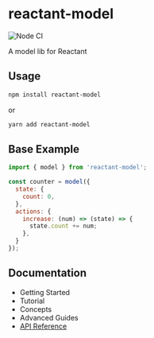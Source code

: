 # reactant-model

![Node CI](https://github.com/unadlib/reactant/workflows/Node%20CI/badge.svg)

A model lib for Reactant

## Usage

```sh
npm install reactant-model
```

or

```sh
yarn add reactant-model
```

## Base Example

```js
import { model } from 'reactant-model';

const counter = model({
  state: {
    count: 0,
  },
  actions: {
    increase: (num) => (state) => {
      state.count += num;
    },
  }
});
```

## Documentation

* Getting Started
* Tutorial
* Concepts
* Advanced Guides
* [API Reference](docs/api/README.md)
